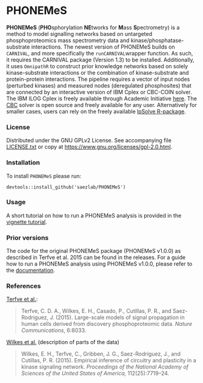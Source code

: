 # PHONEMeS

**PHONEMeS** (**PHO**sphorylation **NE**tworks for **M**ass **S**pectrometry) is a method to model signalling networks based on untargeted phosphoproteomics mass spectrometry data and kinase/phosphatase-substrate interactions. 
The newest version of PHONEMeS builds on `CARNIVAL`, and more specifically the `runCARNIVAL`wrapper function. As such, it requires the CARNIVAL package (Version 1.3) to be installed. Additionally, it uses `OmnipathR` to construct prior knowledge networks based on solely kinase-substrate interactions or the combination of kinase-substrate and protein-protein interactions.
The pipeline requires a vector of input nodes (perturbed kinases) and measured nodes (deregulated phosphosites) that are connected by an interactive version of 
IBM Cplex or CBC-COIN solver. The IBM ILOG Cplex is freely available through Academic Initiative [here](https://www.ibm.com/products/ilog-cplex-optimization-studio). The [CBC](https://projects.coin-or.org/Cbc) solver is open source and freely available
for any user. Alternatively for smaller cases, users can rely on the freely available 
[lpSolve R-package](https://cran.r-project.org/web/packages/lpSolve/index.html). 


### License

Distributed under the GNU GPLv2 License. See accompanying file [LICENSE.txt](https://github.com/saezlab/PHONEMeS/blob/master/LICENSE.txt) or copy at https://www.gnu.org/licenses/gpl-2.0.html.

### Installation

To install `PHONEMeS` please run:
```
devtools::install_github('saezlab/PHONEMeS')
```

### Usage

A short tutorial on how to run a PHONEMeS analysis is provided in the 
[vignette tutorial](https://github.com/saezlab/PHONEMeS/blob/master/vignettes/tutorial.md).


### Prior versions

The code for the original PHONEMeS package (PHONEMeS v1.0.0) as described in Terfve et al. 2015 can be found in the releases.
For a guide how to run a PHONEMeS analysis using PHONEMeS v1.0.0, please refer to the [documentation](https://saezlab.github.io/PHONEMeS).


### References

[Terfve et al.](http://www.nature.com/articles/ncomms9033):

> Terfve, C. D. A., Wilkes, E. H., Casado, P., Cutillas, P. R., and Saez-Rodriguez, J. (2015). Large-scale models of signal propagation in human cells derived from discovery phosphoproteomic data. *Nature Communications*, 6:8033.

[Wilkes et al.](http://www.pnas.org/content/112/25/7719.abstract) (description of parts of the data)

> Wilkes, E. H., Terfve, C., Gribben, J. G., Saez-Rodriguez, J., and Cutillas, P. R. (2015). Empirical inference of circuitry and plasticity in a kinase signaling network. *Proceedings of the National Academy of Sciences of the United States of America,* 112(25):7719–24.

